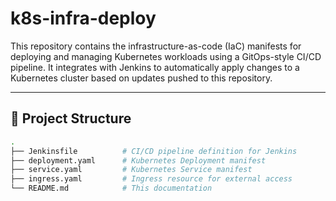 # k8s-infra-deploy

This repository contains the infrastructure-as-code (IaC) manifests for deploying and managing Kubernetes workloads using a GitOps-style CI/CD pipeline. It integrates with Jenkins to automatically apply changes to a Kubernetes cluster based on updates pushed to this repository.

---

## 📁 Project Structure

```bash
.
├── Jenkinsfile          # CI/CD pipeline definition for Jenkins
├── deployment.yaml      # Kubernetes Deployment manifest
├── service.yaml         # Kubernetes Service manifest
├── ingress.yaml         # Ingress resource for external access
└── README.md            # This documentation
